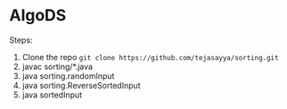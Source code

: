 # AlgoDS


Steps:
1. Clone the repo `git clone https://github.com/tejasayya/sorting.git`
2. javac sorting/*.java
3. java sorting.randomInput
4. java sorting.ReverseSortedInput
5. java sortedInput